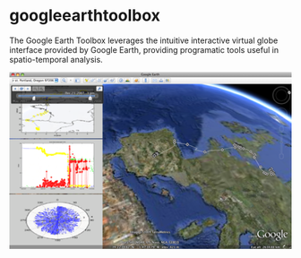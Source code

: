 # googleearthtoolbox
The Google Earth Toolbox leverages the intuitive interactive virtual globe interface provided by Google Earth, providing programatic tools useful in spatio-temporal analysis.

![google earth toolbox](screenshot.png)

